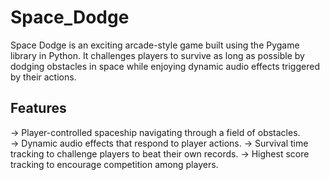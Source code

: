 # Space_Dodge

Space Dodge is an exciting arcade-style game built using the Pygame library in Python. It challenges players to survive as long as possible by dodging obstacles in space while enjoying dynamic audio effects triggered by their actions.

## Features
-> Player-controlled spaceship navigating through a field of obstacles.<br>
-> Dynamic audio effects that respond to player actions.
-> Survival time tracking to challenge players to beat their own records.
-> Highest score tracking to encourage competition among players.

